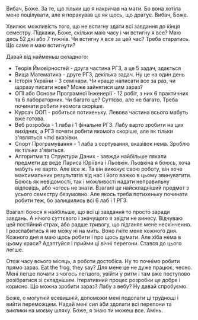 Вибач, Боже.
За те, що тільки що я накричав на мати. Бо вона хотіла мене поцілувати, але я порахував це як щось, що дратує. Вибач, Боже.

Хвилює можливість того, що не встигну здати всі завдання до кінця семестру. Підкажи, Боже, скільки маю часу і чи встигну я все?
Маю десь 52 дні або 7 тижнів. Чи встигну я все за цей час? Треба старатись. Що саме я маю встигнути?

Давай від найменьш складного:
- Теорія Ймовірностей - друга частина РГЗ, а це 5 задач, здається
- Вища Математика - друге РГЗ, декілька задач. Ну це на один день
- Історія України - 3 семінари. Чи краще написати все за раз, чи щоразу писати нове? Може зайнятися цим зараз?
- ОПІ або Основи Програмної Інженерії - 12 робіт, з них 6 практичних та 6 лабораторних. Чи багато це? Суттєво, але не багато. Треба починати робити якомога скоріше.
- Курсач ООП - робиться потихеньку. Левова частина всього мабуть вже готова.
- Веб розробка - 1 лаба і 1 фінальне РГЗ. Лабу варто зробити на цих вихідних, а РГЗ почати робити якомога скоріше, але як тільки з'являться чіткі вказівки.
- Спорт Програмування - 1 лаба з сортування, вказівок нема. Зроблю як тільки з'явиться.
- Алгоритми та Структури Даних - завжди найбільше лякали предмети де веде Лариса Юріївна і Льовкін. Льовкіна я боюсь, хоча мабуть не варто. Але все ж. Та він виконує свою роботу, він хоче максимальних результатів від нас і його важко в цьому звинуватити. Боюсь як невідомості, так і можливості надати неправильну відповідь, або чогось не знати. Взагалі це найскладніший предмет з усього семестру безумовно. Але якось треба потихеньку починати робити теж, бо залишились всі 6 лаб і 1 РГЗ.

Взагалі боюся я найбільше, що всі ці завдання то просто заради завдань. А нічого суттєвого і значущого я звідти не винесу. Відчуваю цей постійний страх, або радше тривогу, що підганяє мене нескінченно. І розслабитись я не можу ні на мить. Воно гніте мене кожного дня. Кожного дня я маю щось робити і про щось думати. Але хіба нема в цьому краси? Адаптуйся і прийми ці вічні перегони. Стався до цього легше.

Отож часу всього місяць, а роботи достобіса. Ну то почнімо робити прямо зараз. Eat the frog, they say? Для мене це не дуже працює, чесно. Мені легше почати з чогось легшого, увійти у ритм і там вже поступово розібратися зі складнішим. Ітеративний процес розробки це добре і корисно. Що можна зробити зараз? Лабу з вебу? Ну давай спробуємо.

Боже, о могутній всевишній, допоможи мені подолати ці труднощі і вийти переможцем. Надай мені сил аби здолати всі перепони та виклики на моєму шляху. Боже, я знаю ти можеш все. Амінь.